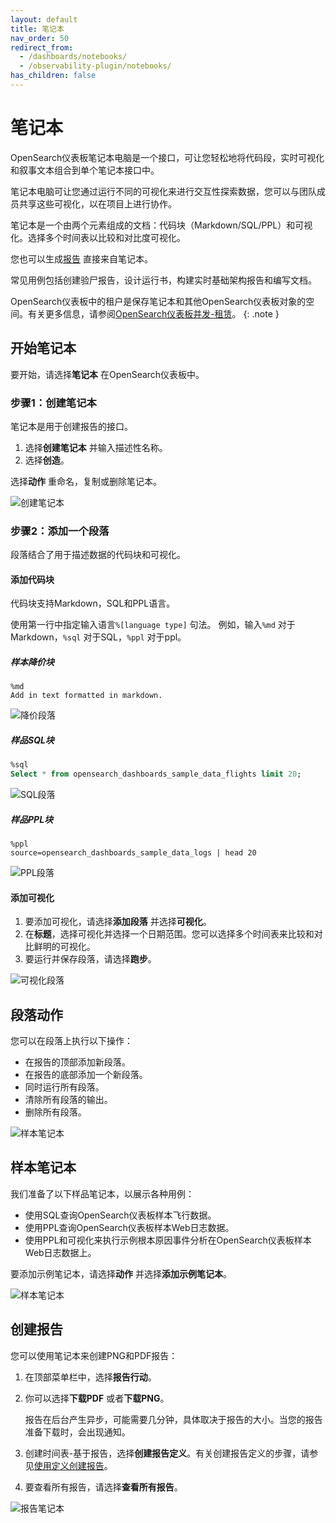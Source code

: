 ```yaml
---
layout: default
title: 笔记本
nav_order: 50
redirect_from: 
  - /dashboards/notebooks/
  - /observability-plugin/notebooks/
has_children: false
---
```


# 笔记本

OpenSearch仪表板笔记本电脑是一个接口，可让您轻松地将代码段，实时可视化和叙事文本组合到单个笔记本接口中。

笔记本电脑可让您通过运行不同的可视化来进行交互性探索数据，您可以与团队成员共享这些可视化，以在项目上进行协作。

笔记本是一个由两个元素组成的文档：代码块（Markdown/SQL/PPL）和可视化。选择多个时间表以比较和对比度可视化。

您也可以生成[报告]({{site.url}}{{site.baseurl}}/dashboards/reporting/) 直接来自笔记本。

常见用例包括创建验尸报告，设计运行书，构建实时基础架构报告和编写文档。

OpenSearch仪表板中的租户是保存笔记本和其他OpenSearch仪表板对象的空间。有关更多信息，请参阅[OpenSearch仪表板并发-租赁]({{site.url}}{{site.baseurl}}/security/multi-tenancy/tenant-index/)。
{: .note }


## 开始笔记本

要开始，请选择**笔记本** 在OpenSearch仪表板中。


### 步骤1：创建笔记本

笔记本是用于创建报告的接口。

1. 选择**创建笔记本** 并输入描述性名称。
1. 选择**创造**。

选择**动作** 重命名，复制或删除笔记本。

![创建笔记本]({{site.url}}{{site.baseurl}}/images/create_notebook.gif)

### 步骤2：添加一个段落

段落结合了用于描述数据的代码块和可视化。

#### 添加代码块

代码块支持Markdown，SQL和PPL语言。

使用第一行中指定输入语言`%[language type]` 句法。
例如，输入`%md` 对于Markdown，`%sql` 对于SQL，`%ppl` 对于ppl。

##### 样本降价块

```
%md
Add in text formatted in markdown.
```

![降价段落]({{site.url}}{{site.baseurl}}/images/markdown_notebooks.gif)

##### 样品SQL块

```sql
%sql
Select * from opensearch_dashboards_sample_data_flights limit 20;
```

![SQL段落]({{site.url}}{{site.baseurl}}/images/sql_notebooks.gif)

##### 样品PPL块

```
%ppl
source=opensearch_dashboards_sample_data_logs | head 20
```

![PPL段落]({{site.url}}{{site.baseurl}}/images/ppl_notebooks.gif)


#### 添加可视化

1. 要添加可视化，请选择**添加段落** 并选择**可视化**。
1. 在**标题**，选择可视化并选择一个日期范围。您可以选择多个时间表来比较和对比鲜明的可视化。
1. 要运行并保存段落，请选择**跑步**。

![可视化段落]({{site.url}}{{site.baseurl}}/images/visualization_notebooks.gif)

## 段落动作

您可以在段落上执行以下操作：

- 在报告的顶部添加新段落。
- 在报告的底部添加一个新段落。
- 同时运行所有段落。
- 清除所有段落的输出。
- 删除所有段落。

![样本笔记本]({{site.url}}{{site.baseurl}}/images/paragraphs_notebooks.gif)

## 样本笔记本

我们准备了以下样品笔记本，以展示各种用例：

- 使用SQL查询OpenSearch仪表板样本飞行数据。
- 使用PPL查询OpenSearch仪表板样本Web日志数据。
- 使用PPL和可视化来执行示例根本原因事件分析在OpenSearch仪表板样本Web日志数据上。

要添加示例笔记本，请选择**动作** 并选择**添加示例笔记本**。

![样本笔记本]({{site.url}}{{site.baseurl}}/images/sample_notebooks.gif)

## 创建报告

您可以使用笔记本来创建PNG和PDF报告：

1. 在顶部菜单栏中，选择**报告行动**。
1. 你可以选择**下载PDF** 或者**下载PNG**。

   报告在后台产生异步，可能需要几分钟，具体取决于报告的大小。当您的报告准备下载时，会出现通知。

1. 创建时间表-基于报告，选择**创建报告定义**。有关创建报告定义的步骤，请参见[使用定义创建报告]({{site.url}}{{site.baseurl}}/dashboards/reporting#creating-reports-using-a-definition)。
1. 要查看所有报告，请选择**查看所有报告**。

![报告笔记本]({{site.url}}{{site.baseurl}}/images/report_notebooks.gif)

